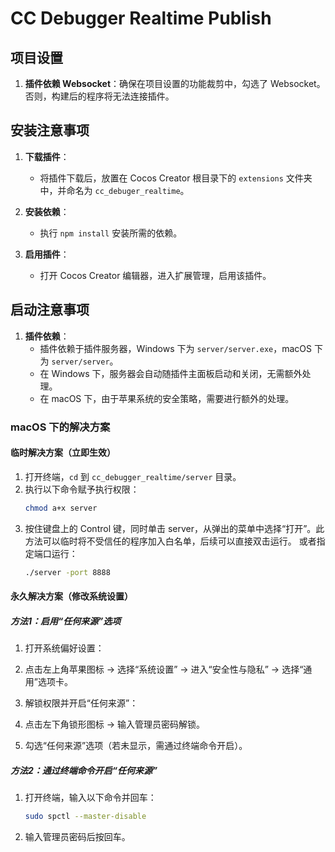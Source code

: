 # CC Debugger Realtime Publish

## 项目设置

1. **插件依赖 Websocket**：确保在项目设置的功能裁剪中，勾选了 Websocket。否则，构建后的程序将无法连接插件。

## 安装注意事项

1. **下载插件**：
    - 将插件下载后，放置在 Cocos Creator 根目录下的 `extensions` 文件夹中，并命名为 `cc_debuger_realtime`。

2. **安装依赖**：
   - 执行 `npm install` 安装所需的依赖。

3. **启用插件**：
   - 打开 Cocos Creator 编辑器，进入扩展管理，启用该插件。

## 启动注意事项

1. **插件依赖**：
   - 插件依赖于插件服务器，Windows 下为 `server/server.exe`，macOS 下为 `server/server`。
   - 在 Windows 下，服务器会自动随插件主面板启动和关闭，无需额外处理。
   - 在 macOS 下，由于苹果系统的安全策略，需要进行额外的处理。

### macOS 下的解决方案

#### 临时解决方案（立即生效）

1. 打开终端，`cd` 到 `cc_debugger_realtime/server` 目录。
2. 执行以下命令赋予执行权限：
   ```bash
   chmod a+x server
3. 按住键盘上的 Control 键，同时单击 server，从弹出的菜单中选择“打开”。此方法可以临时将不受信任的程序加入白名单，后续可以直接双击运行。 或者指定端口运行：
    ```bash
   ./server -port 8888

#### 永久解决方案（修改系统设置）
##### 方法1：启用“任何来源”选项
1. 打开系统偏好设置：
2. 点击左上角苹果图标 → 选择“系统设置” → 进入“安全性与隐私” → 选择“通用”选项卡。

3. 解锁权限并开启“任何来源”：

4. 点击左下角锁形图标 → 输入管理员密码解锁。

5. 勾选“任何来源”选项（若未显示，需通过终端命令开启）。

##### 方法2：通过终端命令开启“任何来源”
1. 打开终端，输入以下命令并回车：
   ```bash
   sudo spctl --master-disable
2. 输入管理员密码后按回车。
